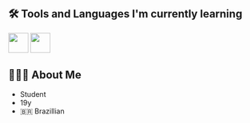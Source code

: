 ## 🛠️ Tools and Languages I'm currently learning

<img src="https://skillicons.dev/icons?i=kotlin,java,css,html,javascript" height="40">
<img src="https://skillicons.dev/icons?i=bash,linux,ubuntu" height="40">

## 👨🏻‍🎓 About Me

- Student
- 19y
- 🇧🇷 Brazillian
